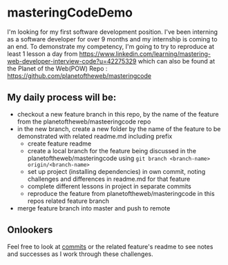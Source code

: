 # masteringCodeDemo
I'm looking for my first software development position. I've been interning as a software developer for over 9 months and my internship is coming to an end. To demonstrate my competency, I'm going to try to reproduce at least 1 lesson a day from https://www.linkedin.com/learning/mastering-web-developer-interview-code?u=42275329 which can also be found at the Planet of the Web(POW) Repo : https://github.com/planetoftheweb/masteringcode

## My daily process will be:
- checkout a new feature branch in this repo, by the name of the feature from the planetoftheweb/masteeringcode repo
- in the new branch, create a new folder by the name of the feature to be demonstrated with related readme.md including prefix
  - create feature readme
  - create a local branch for the feature being discussed in the planetoftheweb/masteringcode using `git branch <branch-name> origin/<branch-name>`
  - set up project (installing dependencies) in own commit, noting challenges and differences in readme.md for that feature
  - complete different lessons in project in separate commits
  - reproduce the feature from planetoftheweb/masteringcode in this repos related feature branch
- merge feature branch into master and push to remote

## Onlookers
Feel free to look at [commits](https://github.com/sprintup/masteringCodeDemo/commits/master) or the related feature's readme to see notes and successes as I work through these challenges. 